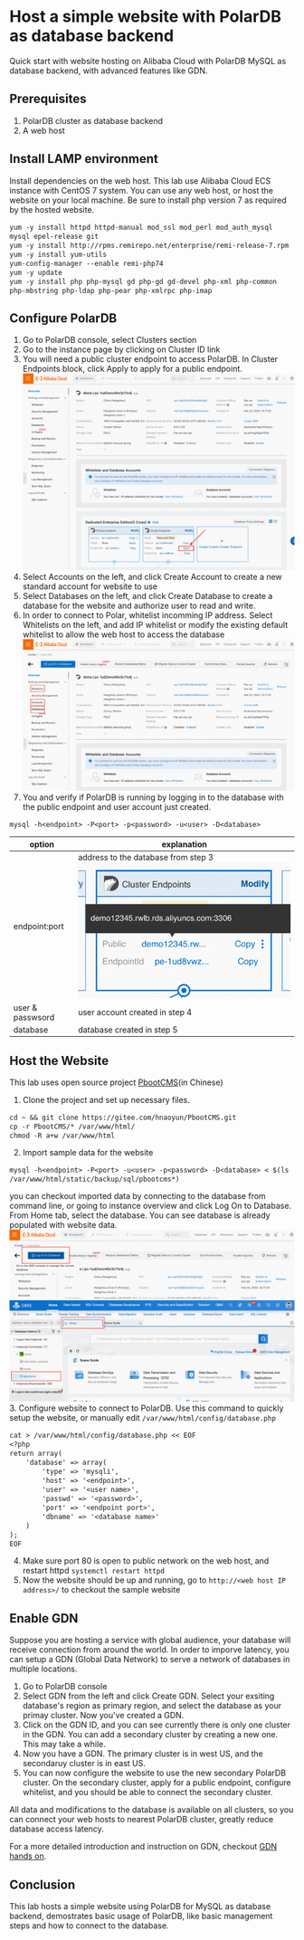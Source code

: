 # Host a simple website with PolarDB as database backend
Quick start with website hosting on Alibaba Cloud with PolarDB MySQL as database backend, with advanced features like GDN.

## Prerequisites
1. PolarDB cluster as database backend
2. A web host

## Install LAMP environment
Install dependencies on the web host. This lab use Alibaba Cloud ECS instance with CentOS 7 system. You can use any web host, or host the website on your local machine. Be sure to install php version 7 as required by the hosted website.
```shell
yum -y install httpd httpd-manual mod_ssl mod_perl mod_auth_mysql mysql epel-release git
yum -y install http://rpms.remirepo.net/enterprise/remi-release-7.rpm
yum -y install yum-utils
yum-config-manager --enable remi-php74
yum -y update
yum -y install php php-mysql gd php-gd gd-devel php-xml php-common php-mbstring php-ldap php-pear php-xmlrpc php-imap
```

## Configure PolarDB
1. Go to PolarDB console, select Clusters section
2. Go to the instance page by clicking on Cluster ID link
3. You will need a public cluster endpoint to access PolarDB.
In Cluster Endpoints block, click Apply to apply for a public endpoint.
![apply for public endpoint](apply.png)
4. Select Accounts on the left, and click Create Account to create a new standard account for website to use
5. Select Databases on the left, and click Create Database to create a database for the website and authorize user to read and write.
6. In order to connect to Polar, whitelist incomming IP address.
Select Whitelists on the left, and add IP whitelist or modify the existing default whitelist to allow the web host to access the database
![left column](left.png)
7. You and verify if PolarDB is running by logging in to the database with the public endpoint and user account just created.
```shell
mysql -h<endpoint> -P<port> -p<password> -u<user> -D<database>
```
| option  | explanation  |
|---|---|
| endpoint:port | address to the database from step 3 ![end](endpoint.png) |
| user & passwsord | user account created in step 4 |
| database | database created in step 5 |




## Host the Website
This lab uses open source project [PbootCMS](https://gitee.com/hnaoyun/PbootCMS)(in Chinese)
1. Clone the project and set up necessary files.
```shell
cd ~ && git clone https://gitee.com/hnaoyun/PbootCMS.git
cp -r PbootCMS/* /var/www/html/
chmod -R a+w /var/www/html
```
2. Import sample data for the website
```shell
mysql -h<endpoint> -P<port> -u<user> -p<password> -D<database> < $(ls /var/www/html/static/backup/sql/pbootcms*)
```
you can checkout imported data by connecting to the database from command line, or going to instance overview and click Log On to Database. From Home tab, select the database. You can see database is already populated with website data.
![log on](logon.png)
![dms](dms.png)
3. Configure website to connect to PolarDB.
Use this command to quickly setup the website, or manually edit `/var/www/html/config/database.php`
```shell
cat > /var/www/html/config/database.php << EOF
<?php
return array(
    'database' => array(
        'type' => 'mysqli',
        'host' => '<endpoint>',
        'user' => '<user name>',
        'passwd' => '<password>',
        'port' => '<endpoint port>',
        'dbname' => '<database name>'
    )
);
EOF
```
4. Make sure port 80 is open to public network on the web host, and restart httpd `systemctl restart httpd`
5. Now the website should be up and running, go to `http://<web host IP address>/` to checkout the sample website

## Enable GDN
Suppose you are hosting a service with global audience, your database will receive connection from around the world. In order to imporve latency, you can setup a GDN (Global Data Network) to serve a network of databases in multiple locations.
1. Go to PolarDB console
2. Select GDN from the left and click Create GDN. Select your exsiting database's region as primary region, and select the database as your primay cluster. Now you've created a GDN.
3. Click on the GDN ID, and you can see currently there is only one cluster in the GDN. You can add a secondary cluster by creating a new one. This may take a while.
4. Now you have a GDN. The primary cluster is in west US, and the secondaruy cluster is in east US. 
5. You can now configure the website to use the new secondary PolarDB cluster. On the secondary cluster, apply for a public endpoint, configure whitelist, and you should be able to connect the secondary cluster.

All data and modifications to the database is available on all clusters, so you can connect your web hosts to nearest PolarDB cluster, greatly reduce database access latency.

For a more detailed introduction and instruction on GDN, checkout [GDN hands on](../GDN/Polardb-M-GDN.md).

## Conclusion
This lab hosts a simple website using PolarDB for MySQL as database backend, demostrates basic usage of PolarDB, like basic management steps and how to connect to the database.
